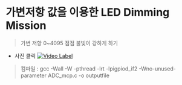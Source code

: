 # 가변저항 값을 이용한 LED Dimming Mission

> 가변 저항 0~4095 점점 불빛이 강하게 하기

* 사진 클릭
[![Video Label](http://img.youtube.com/vi/e_qgJq53qBs/0.jpg)](https://youtu.be/e_qgJq53qBs)
> 컴파일 : gcc -Wall -W -pthread -lrt -lpigpiod_if2 -Wno-unused-parameter ADC_mcp.c -o outputfile
